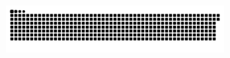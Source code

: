 <picture>
  <source media="(prefers-color-scheme: dark)" srcset="https://raw.githubusercontent.com/MarineHakobyan/MarineHakobyan/f146579274345685da0c36a01f900f37e378c788/github-contribution-grid-snake-dark.svg" />
  <source media="(prefers-color-scheme: light)" srcset="https://raw.githubusercontent.com/MarineHakobyan/MarineHakobyan/f146579274345685da0c36a01f900f37e378c788/github-contribution-grid-snake.svg" />
  <img alt="github-snake" src="https://raw.githubusercontent.com/MarineHakobyan/MarineHakobyan/f146579274345685da0c36a01f900f37e378c788/github-contribution-grid-snake-dark.svg" />
</picture>
